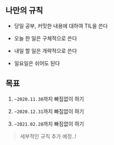 ## 나만의 규칙

- 당일 공부, 커밋한 내용에 대하여 TIL을 쓴다

- 오늘 한 일은 구체적으로 쓴다

- 내일 할 일은 개략적으로 쓴다

- 일요일은 쉬어도 된다

## 목표

1. `~2020.11.30`까지 빠짐없이 하기

2. `~2020.12.31`까지 빠짐없이 하기

3. `~2021.02.28`까지 빠짐없이 하기

> 세부적인 규칙 추가 예정..!